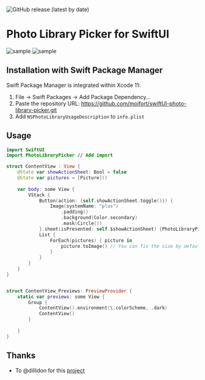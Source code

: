 ![GitHub release (latest by date)](https://img.shields.io/github/v/release/moifort/swiftUI-photo-library-picker)
# Photo Library Picker for SwiftUI

![sample](./sample.png)
![sample](./sample.gif)

## Installation with Swift Package Manager

Swift Package Manager is integrated within Xcode 11:

1. File → Swift Packages → Add Package Dependency...
2. Paste the repository URL: https://github.com/moifort/swiftUI-photo-library-picker.git
3. Add `NSPhotoLibraryUsageDescription` to `info.plist` 

## Usage

```swift
import SwiftUI
import PhotoLibraryPicker // Add import

struct ContentView : View {
    @State var showActionSheet: Bool = false
    @State var pictures = [Picture]()
    
    var body: some View {
        VStack {
            Button(action: {self.showActionSheet.toggle()}) {
                Image(systemName: "plus")
                    .padding()
                    .background(Color.secondary)
                    .mask(Circle())
            }.sheet(isPresented: self.$showActionSheet) {PhotoLibraryPicker(self.$pictures)}
            List {
                ForEach(pictures) { picture in
                    picture.toImage() // You can fix the size by default width: 100, height: 100
                }
            }
        }
    }
}


struct ContentView_Previews: PreviewProvider {
    static var previews: some View {
        Group {
            ContentView().environment(\.colorScheme, .dark)
            ContentView()
        }
        
    }
}
```

## Thanks

* To @dillidon for this [project](https://github.com/dillidon/alerts-and-pickers)

